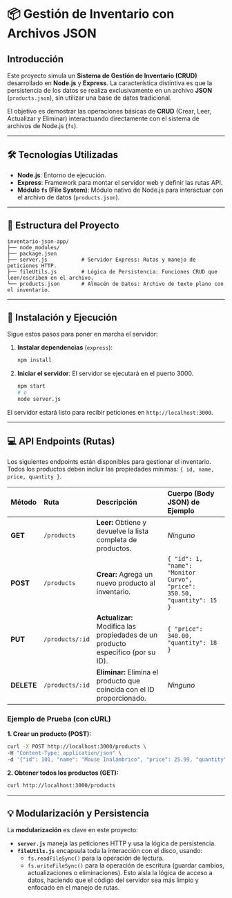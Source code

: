 # 📦 Gestión de Inventario con Archivos JSON  

## Introducción 

Este proyecto simula un **Sistema de Gestión de Inventario (CRUD)** desarrollado en **Node.js** y **Express**. La característica distintiva es que la persistencia de los datos se realiza exclusivamente en un archivo **JSON** (`products.json`), sin utilizar una base de datos tradicional.

El objetivo es demostrar las operaciones básicas de **CRUD** (Crear, Leer, Actualizar y Eliminar) interactuando directamente con el sistema de archivos de Node.js (`fs`).

---

## 🛠️ Tecnologías Utilizadas 

* **Node.js**: Entorno de ejecución.
* **Express**: Framework para montar el servidor web y definir las rutas API.
* **Módulo `fs` (File System)**: Módulo nativo de Node.js para interactuar con el archivo de datos (`products.json`). 

---

## 📁 Estructura del Proyecto 

``` 
inventario-json-app/
├── node_modules/
├── package.json
├── server.js           # Servidor Express: Rutas y manejo de peticiones HTTP.
├── fileUtils.js        # Lógica de Persistencia: Funciones CRUD que leen/escriben en el archivo.
└── products.json       # Almacén de Datos: Archivo de texto plano con el inventario.
``` 

---

## 🚀 Instalación y Ejecución 

Sigue estos pasos para poner en marcha el servidor:

1.  **Instalar dependencias** (`express`):
    ```bash 
    npm install
    ``` 
2.  **Iniciar el servidor**: El servidor se ejecutará en el puerto 3000.
    ```bash 
    npm start
    # o
    node server.js
    ``` 

El servidor estará listo para recibir peticiones en `http://localhost:3000`.

---

## 💻 API Endpoints (Rutas) 
Los siguientes endpoints están disponibles para gestionar el inventario. Todos los productos deben incluir las propiedades mínimas: `{ id, name, price, quantity }`.

| Método | Ruta | Descripción | Cuerpo (Body JSON) de Ejemplo |
| :--- | :--- | :--- | :--- |
| **GET** | `/products` | **Leer:** Obtiene y devuelve la lista completa de productos. | *Ninguno* | 
| **POST** | `/products` | **Crear:** Agrega un nuevo producto al inventario. | `{ "id": 1, "name": "Monitor Curvo", "price": 350.50, "quantity": 15 }` | 
| **PUT** | `/products/:id` | **Actualizar:** Modifica las propiedades de un producto específico (por su ID). | `{ "price": 340.00, "quantity": 18 }` | 
| **DELETE** | `/products/:id` | **Eliminar:** Elimina el producto que coincida con el ID proporcionado. | *Ninguno* | 

### Ejemplo de Prueba (con cURL)

**1. Crear un producto (POST):**

```bash 
curl -X POST http://localhost:3000/products \
-H "Content-Type: application/json" \
-d '{"id": 101, "name": "Mouse Inalámbrico", "price": 25.99, "quantity": 50}'
``` 

**2. Obtener todos los productos (GET):**

```bash 
curl http://localhost:3000/products
``` 
---

## 💡 Modularización y Persistencia

La **modularización** es clave en este proyecto:

* **`server.js`** maneja las peticiones HTTP y usa la lógica de persistencia. 
* **`fileUtils.js`** encapsula toda la interacción con el disco, usando: 
    * `fs.readFileSync()` para la operación de lectura. 
    * `fs.writeFileSync()` para la operación de escritura (guardar cambios, actualizaciones o eliminaciones). 
Esto aísla la lógica de acceso a datos, haciendo que el código del servidor sea más limpio y enfocado en el manejo de rutas.
